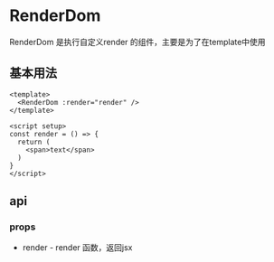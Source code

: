# RenderDom
RenderDom 是执行自定义render 的组件，主要是为了在template中使用

## 基本用法
```vue
<template>
  <RenderDom :render="render" />
</template>

<script setup>
const render = () => {
  return (
    <span>text</span>
  )
}
</script>

```


## api

### props
* render - render 函数，返回jsx